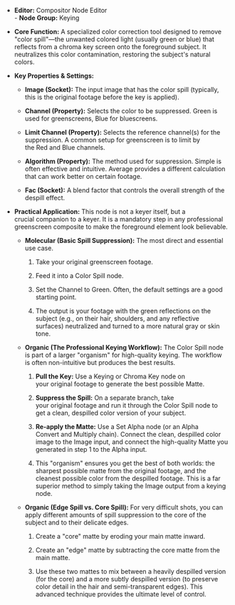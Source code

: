 - **Editor:** Compositor Node Editor  
- **Node Group:** Keying
    
- **Core Function:** A specialized color correction tool designed to remove "color spill"—the unwanted colored light (usually green or blue) that reflects from a chroma key screen onto the foreground subject. It neutralizes this color contamination, restoring the subject's natural colors.
    
- **Key Properties & Settings:**
    
    - **Image (Socket):** The input image that has the color spill (typically, this is the original footage before the key is applied).
        
    - **Channel (Property):** Selects the color to be suppressed. Green is used for greenscreens, Blue for bluescreens.
        
    - **Limit Channel (Property):** Selects the reference channel(s) for the suppression. A common setup for greenscreen is to limit by the Red and Blue channels.
        
    - **Algorithm (Property):** The method used for suppression. Simple is often effective and intuitive. Average provides a different calculation that can work better on certain footage.
        
    - **Fac (Socket):** A blend factor that controls the overall strength of the despill effect.
        
- **Practical Application:** This node is not a keyer itself, but a crucial companion to a keyer. It is a mandatory step in any professional greenscreen composite to make the foreground element look believable.
    
    - **Molecular (Basic Spill Suppression):** The most direct and essential use case.
        
        1. Take your original greenscreen footage.
            
        2. Feed it into a Color Spill node.
            
        3. Set the Channel to Green. Often, the default settings are a good starting point.
            
        4. The output is your footage with the green reflections on the subject (e.g., on their hair, shoulders, and any reflective surfaces) neutralized and turned to a more natural gray or skin tone.
            
    - **Organic (The Professional Keying Workflow):** The Color Spill node is part of a larger "organism" for high-quality keying. The workflow is often non-intuitive but produces the best results.
        
        1. **Pull the Key:** Use a Keying or Chroma Key node on your original footage to generate the best possible Matte.
            
        2. **Suppress the Spill:** On a separate branch, take your original footage and run it through the Color Spill node to get a clean, despilled color version of your subject.
            
        3. **Re-apply the Matte:** Use a Set Alpha node (or an Alpha Convert and Multiply chain). Connect the clean, despilled color image to the Image input, and connect the high-quality Matte you generated in step 1 to the Alpha input.
            
        4. This "organism" ensures you get the best of both worlds: the sharpest possible matte from the original footage, and the cleanest possible color from the despilled footage. This is a far superior method to simply taking the Image output from a keying node.
            
    - **Organic (Edge Spill vs. Core Spill):** For very difficult shots, you can apply different amounts of spill suppression to the core of the subject and to their delicate edges.
        
        1. Create a "core" matte by eroding your main matte inward.
            
        2. Create an "edge" matte by subtracting the core matte from the main matte.
            
        3. Use these two mattes to mix between a heavily despilled version (for the core) and a more subtly despilled version (to preserve color detail in the hair and semi-transparent edges). This advanced technique provides the ultimate level of control.